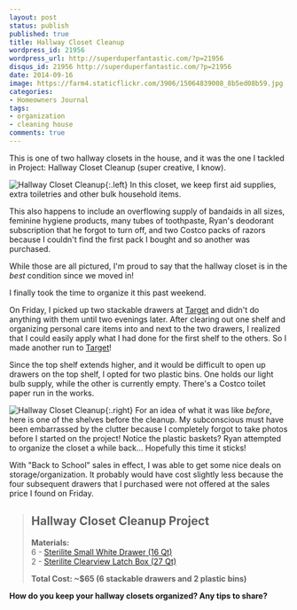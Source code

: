 ```yaml
---
layout: post
status: publish
published: true
title: Hallway Closet Cleanup
wordpress_id: 21956
wordpress_url: http://superduperfantastic.com/?p=21956
disqus_id: 21956 http://superduperfantastic.com/?p=21956
date: 2014-09-16
image: https://farm4.staticflickr.com/3906/15064839008_8b5ed08b59.jpg
categories:
- Homeowners Journal
tags:
- organization
- cleaning house
comments: true
---
```

This is one of two hallway closets in the house, and it was the one I tackled in Project: Hallway Closet Cleanup (super creative, I know).

![Hallway Closet Cleanup](https://farm4.staticflickr.com/3906/15064839008_8b5ed08b59.jpg){:.left} In this closet, we keep first aid supplies, extra toiletries and other bulk household items. 

This also happens to include an overflowing supply of bandaids in all sizes, feminine hygiene products, many tubes of toothpaste, Ryan's deodorant subscription that he forgot to turn off, and two Costco packs of razors because I couldn't find the first pack I bought and so another was purchased.

While those are all pictured, I'm proud to say that the hallway closet is in the _best_ condition since we moved in! 

I finally took the time to organize it this past weekend.

On Friday, I picked up two stackable drawers at [Target](http://target.com/ "Target") and didn't do anything with them until two evenings later. After clearing out one shelf and organizing personal care items into and next to the two drawers, I realized that I could easily apply what I had done for the first shelf to the others. So I made another run to [Target](http://target.com/ "Target")!

Since the top shelf extends higher, and it would be difficult to open up drawers on the top shelf, I opted for two plastic bins. One holds our light bulb supply, while the other is currently empty. There's a Costco toilet paper run in the works.

![Hallway Closet Cleanup](https://farm4.staticflickr.com/3863/15064710210_ee59a6326a_n.jpg){:.right} For an idea of what it was like _before_, here is one of the shelves before the cleanup. My subconscious must have been embarrassed by the clutter because I completely forgot to take photos before I started on the project! Notice the plastic baskets? Ryan attempted to organize the closet a while back... Hopefully this time it sticks!

With "Back to School" sales in effect, I was able to get some nice deals on storage/organization. It probably would have cost slightly less because the four subsequent drawers that I purchased were not offered at the sales price I found on Friday.

> ## Hallway Closet Cleanup Project
> 
>   
> **Materials:**  
> 6 - [Sterilite Small White Drawer (16 Qt)](http://www.target.com/p/sterilite-small-drawer/-/A-13796190#prodSlot=medium_1_1&term=sterilite+drawer)  
> 2 - [Sterilite Clearview Latch Box (27 Qt)](http://www.target.com/p/sterilite-clearview-latch-27-qt-6-8-gal-storage-bin-purple/-/A-13794505#prodSlot=medium_1_4&term=sterilite)
> 
> **Total Cost: ~$65 (6 stackable drawers and 2 plastic bins)**

**How do you keep your hallway closets organized? Any tips to share?**